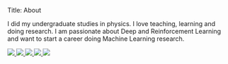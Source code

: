 Title: About

I did my undergraduate studies in physics. I love teaching, learning and doing
research. I am passionate about Deep and Reinforcement Learning and want
to start a career doing Machine Learning research.

<div class="profile-links">
  <a href="https://github.com/jkarimi91">
    <img src="theme/images/github.svg">
  </a>

  <a href="https://www.kaggle.com/jkarimi91">
    <img src="theme/images/kaggle.svg">
  </a>

  <a href="https://www.linkedin.com/in/jkarimi/">
    <img src="theme/images/linkedin.svg">
  </a>

  <a href="https://stackoverflow.com/users/3943552/jkarimi?tab=profile">
    <img src="theme/images/stackoverflow.svg">
  </a>

  <a href="https://mobile.twitter.com/jkarimi91">
    <img src="theme/images/twitter.svg">
  </a>
</div>
